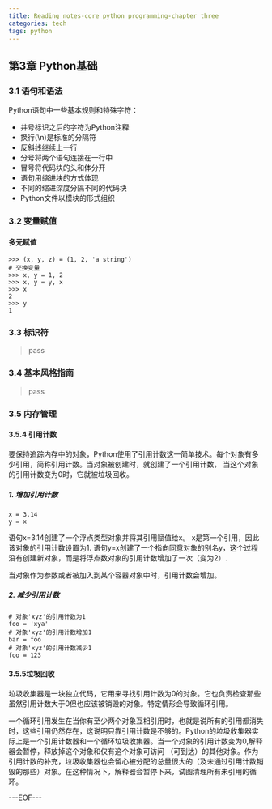 ```yaml
---
title: Reading notes-core python programming-chapter three
categories: tech
tags: python
---
```


## 第3章 Python基础 ##

### 3.1 语句和语法 ###

Python语句中一些基本规则和特殊字符：

- 井号标识之后的字符为Python注释
- 换行(\n)是标准的分隔符
- 反斜线继续上一行
- 分号将两个语句连接在一行中
- 冒号将代码块的头和体分开
- 语句用缩进块的方式体现
- 不同的缩进深度分隔不同的代码块
- Python文件以模块的形式组织

### 3.2 变量赋值 ###

#### 多元赋值 ###

    >>> (x, y, z) = (1, 2, 'a string')
   	# 交换变量
	>>> x, y = 1, 2
	>>> x, y = y, x
	>>> x
	2
	>>> y
	1

### 3.3 标识符 ###

> pass

### 3.4 基本风格指南 ###

> pass

### 3.5 内存管理 ###

#### 3.5.4 引用计数 ####

要保持追踪内存中的对象，Python使用了引用计数这一简单技术。每个对象有多少引用，简称引用计数。当对象被创建时，就创建了一个引用计数， 当这个对象的引用计数变为0时，它就被垃圾回收。

##### 1. 增加引用计数 #####

    x = 3.14
    y = x

语句x=3.14创建了一个浮点类型对象并将其引用赋值给x。 x是第一个引用，因此该对象的引用计数设置为1. 语句y=x创建了一个指向同意对象的别名y，这个过程没有创建新对象，而是将浮点数对象的引用计数增加了一次（变为2）.

当对象作为参数或者被加入到某个容器对象中时，引用计数会增加。

##### 2. 减少引用计数 #####

	# 对象'xyz'的引用计数为1
    foo = 'xya'
	# 对象'xyz'的引用计数增加1
	bar = foo
	# 对象'xyz'的引用计数减少1
	foo = 123

#### 3.5.5垃圾回收 ####

垃圾收集器是一块独立代码，它用来寻找引用计数为0的对象。它也负责检查那些虽然引用计数大于0但也应该被销毁的对象。特定情形会导致循环引用。

一个循环引用发生在当你有至少两个对象互相引用时，也就是说所有的引用都消失时，这些引用仍然存在，这说明只靠引用计数是不够的。Python的垃圾收集器实际上是一个引用计数器和一个循环垃圾收集器。当一个对象的引用计数变为0,解释器会暂停，释放掉这个对象和仅有这个对象可访问 （可到达）的其他对象。作为引用计数的补充，垃圾收集器也会留心被分配的总量很大的（及未通过引用计数销毁的那些）对象。在这种情况下，解释器会暂停下来，试图清理所有未引用的循环。

---EOF---
